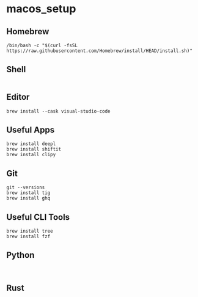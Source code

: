 # macos_setup


## Homebrew

```
/bin/bash -c "$(curl -fsSL https://raw.githubusercontent.com/Homebrew/install/HEAD/install.sh)"
```

## Shell

```

```

## Editor
```
brew install --cask visual-studio-code
```

## Useful Apps

```
brew install deepl
brew install shiftit
brew install clipy
```

## Git
```
git --versions
brew install tig
brew install ghq
```

## Useful CLI Tools

```
brew install tree
brew install fzf
```

## Python
```


```


## Rust



